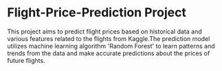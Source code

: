 # Flight-Price-Prediction Project
This project aims to predict flight prices based on historical data and various features related to the flights from Kaggle.The prediction model utilizes machine learning algorithm 'Random Forest' to learn patterns and trends from the data and make accurate predictions about the prices of future flights.
